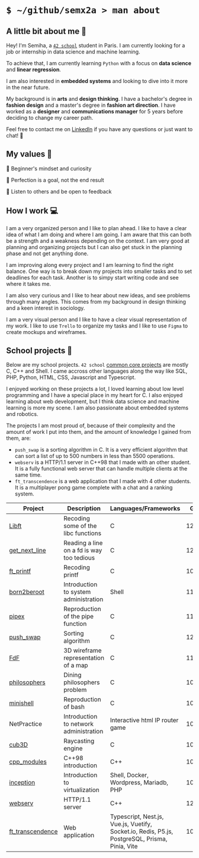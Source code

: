 <!-- <h1 align='center'>░░░░ ✶❩⪦⦑⟢ 𝔰𝔢𝔪𝔵𝟐𝔞 ⟣⦒⪧❨✶ ░░░░<h1/> -->

# `$ ~/github/semx2a > man about`

## A little bit about me 🔮

Hey! I'm Semiha, a [`42 school`](https://42.fr/) student in Paris. I am currently looking for a job or internship in data science and machine learning.

To achieve that, I am currently learning `Python` with a focus on **data science** and **linear regression**.

I am also interested in **embedded systems** and looking to dive into it more in the near future.

My background is in **arts** and **design thinking**. I have a bachelor's degree in **fashion design** and a master's degree in **fashion art direction**. I have worked as a **designer** and **communications manager** for 5 years before deciding to change my career path.

Feel free to contact me on [LinkedIn](https://www.linkedin.com/in/semiha-beyazkilic/) if you have any questions or just want to chat! 💜

## My values 🌟

🌱 Beginner's mindset and curiosity

🏹 Perfection is a goal, not the end result

📝 Listen to others and be open to feedback

## How I work 💻

I am a very organized person and I like to plan ahead. I like to have a clear idea of what I am doing and where I am going. I am aware that this can both be a strength and a weakness depending on the context. I am very good at planning and organizing projects but I can also get stuck in the planning phase and not get anything done.

I am improving along every project and I am learning to find the right balance. One way is to break down my projects into smaller tasks and to set deadlines for each task. Another is to simpy start writing code and see where it takes me.

I am also very curious and I like to hear about new ideas, and see problems through many angles. This comes from my background in design thinking and a keen interest in sociology.

I am a very visual person and I like to have a clear visual representation of my work. I like to use `Trello` to organize my tasks and I like to use `Figma` to create mockups and wireframes.

## School projects 🎒

Below are my school projects. `42 school` [common core projects]((https://42.fr/en/the-program/innovative-learning/)) are mostly C, C++ and Shell. I came accross other languages along the way like SQL, PHP, Python, HTML, CSS, Javascript and Typescript.

I enjoyed working on these projects a lot, I loved learning about low level programming and I have a special place in my heart for C. I also enjoyed learning about web development, but I think data science and machine learning is more my scene. I am also passionate about embedded systems and robotics.

The projects I am most proud of, because of their complexity and the amount of work I put into them, and the amount of knowledge I gained from them, are:

- `push_swap` is a sorting algorithm in C. It is a very efficient algorithm that can sort a list of up to 500 numbers in less than 5500 operations.
- `webserv` is a HTTP/1.1 server in C++98 that I made with an other student. It is a fully functional web server that can handle multiple clients at the same time.
- `ft_transcendence` is a web application that I made with 4 other students. It is a multiplayer pong game complete with a chat and a ranking system.

| Project | Description | Languages/Frameworks | Grade |
| --- | --- | --- | --- |
| [Libft](https://github.com/semx2a/Libft) | Recoding some of the libc functions | C | 125/100 |
| [get_next_line](https://github.com/semx2a/get_next_line) | Reading a line on a fd is way too tedious | C | 125/100 |
| [ft_printf](https://github.com/semx2a/ft_printf) | Recoding printf | C | 100/100 |
| [born2beroot](https://github.com/semx2a/born2beroot) | Introduction to system administration | Shell | 115/100 |
| [pipex](https://github.com/semx2a/pipex) | Reproduction of the pipe function | C | 115/100 |
| [push_swap](https://github.com/semx2a/push_swap) | Sorting algorithm | C | 125/100 |
| [FdF](https://github.com/semx2a/FdF) | 3D wireframe representation of a map | C | 115/100 |
| [philosophers](https://github.com/semx2a/philosophers) | Dining philosophers problem | C | 100/100 |
| [minishell](https://github.com/semx2a/minishell) | Reproduction of bash | C | 100/100 |
| NetPractice | Introduction to network administration | Interactive html IP router game | 100/100 |
| [cub3D](https://github.com/semx2a/cub3D) | Raycasting engine | C | 105/100 |
| [cpp_modules](https://github.com/semx2a/cpp_modules) | C++98 introduction | C++ | 100/100 |
| [inception](https://github.com/semx2a/inception) | Introduction to virtualization | Shell, Docker, Wordpress, Mariadb, PHP | 100/100 |
| [webserv](https://github.com/semx2a/webserv) | HTTP/1.1 server | C++ | 125/100 |
| [ft_transcendence](https://github.com/TheoZerbibi/ft_transcendence) | Web application | Typescript, Nest.js, Vue.js, Vuetify, Socket.io, Redis, P5.js, PostgreSQL, Prisma, Pinia, Vite | 100/100 |
